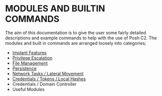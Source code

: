 # MODULES AND BUILTIN COMMANDS

The aim of this documentation is to give the user some fairly detailed descriptions and example commands to help with the use of Posh C2. The modules and built in commands are arranged loosely into categories;

* [Implant Features](https://github.com/nettitude/PoshC2/wiki/Implant-Features)
* [Privilege Escalation](https://github.com/nettitude/PoshC2/wiki/Privilege-Escalation)
* [File Management](https://github.com/nettitude/PoshC2/wiki/File-Management)
* [Persistence](https://github.com/nettitude/PoshC2/wiki/Persistence)
* [Network Tasks / Lateral Movement](https://github.com/nettitude/PoshC2/wiki/Network-Tasks---Lateral-Movement)
* [Credentials / Tokens /.Local Hashes](https://github.com/nettitude/PoshC2/wiki/Credentials---Tokens---Local-Hashes)
* Credentials / Domain Controller
* Useful Modules